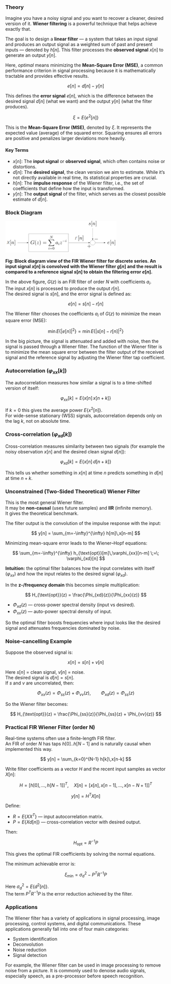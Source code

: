 <script src="https://cdn.jsdelivr.net/npm/mathjax@3/es5/tex-mml-chtml.js"></script>

### Theory

Imagine you have a noisy signal and you want to recover a cleaner, desired version of it. **Wiener filtering** is a powerful technique that helps achieve exactly that.  

The goal is to design a **linear filter** — a system that takes an input signal and produces an output signal as a weighted sum of past and present inputs — denoted by $h[n]$. This filter processes the **observed signal** $x[n]$ to generate an output $y[n]$.  

Here, *optimal* means minimizing the **Mean-Square Error (MSE)**, a common performance criterion in signal processing because it is mathematically tractable and provides effective results.  

$$
e[n] = d[n] - y[n]
$$

This defines the **error signal** $e[n]$, which is the difference between the desired signal $d[n]$ (what we want) and the output $y[n]$ (what the filter produces).  

$$
\xi = E\{e^2[n]\}
$$

This is the **Mean-Square Error (MSE)**, denoted by $\xi$. It represents the expected value (average) of the squared error. Squaring ensures all errors are positive and penalizes larger deviations more heavily.  

#### Key Terms

- $x[n]$: The **input signal** or **observed signal**, which often contains noise or distortions.  
- $d[n]$: The **desired signal**, the clean version we aim to estimate. While it’s not directly available in real time, its statistical properties are crucial.  
- $h[n]$: The **impulse response** of the Wiener filter, i.e., the set of coefficients that define how the input is transformed.  
- $y[n]$: The **output signal** of the filter, which serves as the closest possible estimate of $d[n]$.  

### Block Diagram

![](1736155213_wiener-filter/1736155213_wiener-filter-1.png)

**Fig: Block diagram view of the FIR Wiener filter for discrete series. An input signal $x[n]$ is convolved with the Wiener filter $g[n]$ and the result is compared to a reference signal $s[n]$ to obtain the filtering error $e[n]$.**

In the above figure, $G(z)$ is an FIR filter of order $N$ with coefficients $a_i$.  
The input $x[n]$ is processed to produce the output $r[n]$.  
The desired signal is $s[n]$, and the error signal is defined as:

$$
e[n] = s[n] - r[n]
$$

The Wiener filter chooses the coefficients $a_i$ of $G(z)$ to minimize the mean square error (MSE):

$$
\min E\{|e[n]|^2\} = \min E\{|s[n] - r[n]|^2\}
$$

In the big picture, the signal is attenuated and added with noise, then the signal is passed through a Wiener filter. The function of the Wiener filter is to minimize the mean square error between the filter output of the received signal and the reference signal by adjusting the Wiener filter tap coefficient.

### Autocorrelation ($\varphi_{xx}[k]$)

The autocorrelation measures how similar a signal is to a time-shifted version of itself:

$$
\varphi_{xx}[k] = E\{x[n]\,x[n+k]\}
$$

If $k = 0$ this gives the average power $E\{x^2[n]\}$.  
For wide-sense stationary (WSS) signals, autocorrelation depends only on the lag $k$, not on absolute time.

### Cross-correlation ($\varphi_{xd}[k]$)

Cross-correlation measures similarity between two signals (for example the noisy observation $x[n]$ and the desired clean signal $d[n]$):

$$
\varphi_{xd}[k] = E\{x[n]\,d[n+k]\}
$$

This tells us whether something in $x[n]$ at time $n$ predicts something in $d[n]$ at time $n+k$.

### Unconstrained (Two-Sided Theoretical) Wiener Filter

This is the most general Wiener filter.  
It may be **non-causal** (uses future samples) and **IIR** (infinite memory).  
It gives the theoretical benchmark.

The filter output is the convolution of the impulse response with the input:

$$
y[n] = \sum_{m=-\infty}^{\infty} h[m]\,x[n-m]
$$

Minimizing mean-square error leads to the Wiener–Hopf equations:

$$
\sum_{m=-\infty}^{\infty} h_{\text{opt}}[m]\,\varphi_{xx}[n-m] \;=\; \varphi_{xd}[n]
$$

**Intuition:** the optimal filter balances how the input correlates with itself ($\varphi_{xx}$) and how the input relates to the desired signal ($\varphi_{xd}$).

In the **z-/frequency domain** this becomes simple multiplication:

$$
H_{\text{opt}}(z) = \frac{\Phi_{xd}(z)}{\Phi_{xx}(z)}
$$

- $\Phi_{xd}(z)$ — cross-power spectral density (input vs desired).  
- $\Phi_{xx}(z)$ — auto-power spectral density of input.  

So the optimal filter boosts frequencies where input looks like the desired signal and attenuates frequencies dominated by noise.

### Noise-cancelling Example

Suppose the observed signal is:

$$
x[n] = s[n] + v[n]
$$

Here $s[n]$ = clean signal, $v[n]$ = noise.  
The desired signal is $d[n] = s[n]$.  
If $s$ and $v$ are uncorrelated, then:

$$
\Phi_{xx}(z) = \Phi_{ss}(z) + \Phi_{vv}(z), \qquad \Phi_{xd}(z) = \Phi_{ss}(z)
$$

So the Wiener filter becomes:

$$
H_{\text{opt}}(z) = \frac{\Phi_{ss}(z)}{\Phi_{ss}(z) + \Phi_{vv}(z)}
$$

### Practical FIR Wiener Filter (order N)

Real-time systems often use a finite-length FIR filter.  
An FIR of order $N$ has taps $h[0]..h[N-1]$ and is naturally causal when implemented this way.

$$
y[n] = \sum_{k=0}^{N-1} h[k]\,x[n-k]
$$

Write filter coefficients as a vector $H$ and the recent input samples as vector $X[n]$:

$$
H = [h[0],\dots,h[N-1]]^T,\quad X[n] = [x[n],x[n-1],\dots,x[n-N+1]]^T
$$

$$
y[n] = H^T X[n]
$$

Define:

- $R = E\{X X^T\}$ — input autocorrelation matrix.  
- $P = E\{X d[n]\}$ — cross-correlation vector with desired output.  

Then:

$$
H_{\text{opt}} = R^{-1} P
$$

This gives the optimal FIR coefficients by solving the normal equations.

The minimum achievable error is:

$$
\xi_{\min} = \sigma_d^2 - P^T R^{-1} P
$$

Here $\sigma_d^2 = E\{d^2[n]\}$.  
The term $P^T R^{-1} P$ is the error reduction achieved by the filter.

### Applications

The Wiener filter has a variety of applications in signal processing, image processing, control systems, and digital communications. These applications generally fall into one of four main categories:

* System identification  
* Deconvolution  
* Noise reduction  
* Signal detection  

For example, the Wiener filter can be used in image processing to remove noise from a picture. It is commonly used to denoise audio signals, especially speech, as a pre-processor before speech recognition.

